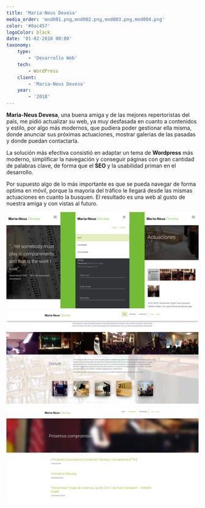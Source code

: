 ```yaml
---
title: 'Maria-Neus Devesa'
media_order: 'mnd001.png,mnd002.png,mnd003.png,mnd004.png'
color: '#8ac457'
logoColor: black
date: '01-02-2018 00:00'
taxonomy:
    type:
        - 'Desarrollo Web'
    tech:
        - WordPress
    client:
        - 'Maria-Neus Devesa'
    year:
        - '2018'
---
```


**Maria-Neus Devesa**, una buena amiga y de las mejores repertoristas del país, me pidió actualizar su web, ya muy desfasada en cuanto a contenidos y estilo, por algo más modernos, que pudiera poder gestionar ella misma, donde anunciar sus próximas actuaciones, mostrar galerias de las pasadas y donde puedan contactarla.

La solución más efectiva consistió en adaptar un tema de **Wordpress** más moderno, simplificar la navegación y conseguir páginas con gran cantidad de palabras clave, de forma que el **SEO** y la usabilidad priman en el desarrollo.

Por supuesto algo de lo más importante es que se pueda navegar de forma optima en móvil, porque la mayoria del tráfico le llegará desde las mismas actuaciones en cuanto la busquen. El resultado es una web al gusto de nuestra amiga y con vistas al futuro.

![Detalles de vistas en móvil](mnd002.png)
![Detalle de la home](mnd003.png)
![Proximas actuaciones](mnd004.png)